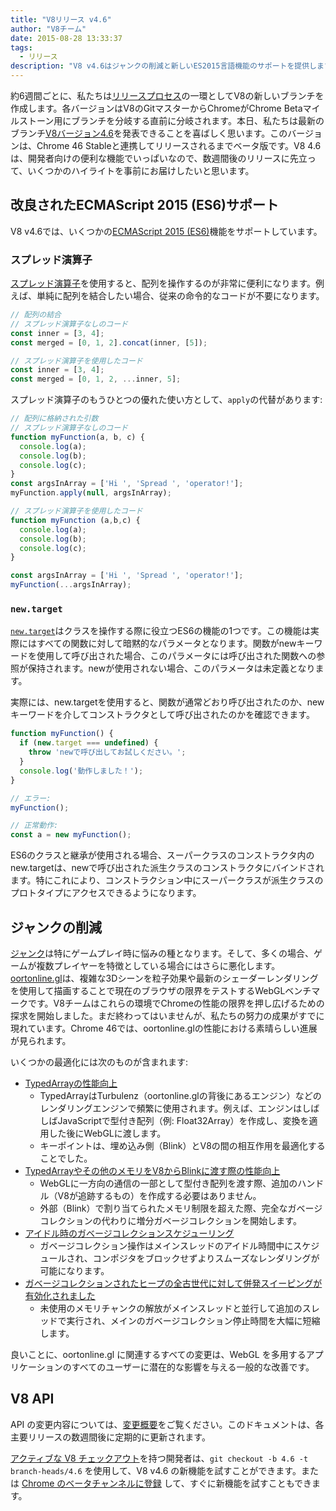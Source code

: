 ```yaml
---
title: "V8リリース v4.6"
author: "V8チーム"
date: 2015-08-28 13:33:37
tags:
  - リリース
description: "V8 v4.6はジャンクの削減と新しいES2015言語機能のサポートを提供します。"
---
```

約6週間ごとに、私たちは[リリースプロセス](https://v8.dev/docs/release-process)の一環としてV8の新しいブランチを作成します。各バージョンはV8のGitマスターからChromeがChrome Betaマイルストーン用にブランチを分岐する直前に分岐されます。本日、私たちは最新のブランチ[V8バージョン4.6](https://chromium.googlesource.com/v8/v8.git/+log/branch-heads/4.6)を発表できることを喜ばしく思います。このバージョンは、Chrome 46 Stableと連携してリリースされるまでベータ版です。V8 4.6は、開発者向けの便利な機能でいっぱいなので、数週間後のリリースに先立って、いくつかのハイライトを事前にお届けしたいと思います。

<!--truncate-->
## 改良されたECMAScript 2015 (ES6)サポート

V8 v4.6では、いくつかの[ECMAScript 2015 (ES6)](https://www.ecma-international.org/ecma-262/6.0/)機能をサポートしています。

### スプレッド演算子

[スプレッド演算子](https://developer.mozilla.org/en-US/docs/Web/JavaScript/Reference/Operators/Spread_operator)を使用すると、配列を操作するのが非常に便利になります。例えば、単純に配列を結合したい場合、従来の命令的なコードが不要になります。

```js
// 配列の結合
// スプレッド演算子なしのコード
const inner = [3, 4];
const merged = [0, 1, 2].concat(inner, [5]);

// スプレッド演算子を使用したコード
const inner = [3, 4];
const merged = [0, 1, 2, ...inner, 5];
```

スプレッド演算子のもうひとつの優れた使い方として、`apply`の代替があります:

```js
// 配列に格納された引数
// スプレッド演算子なしのコード
function myFunction(a, b, c) {
  console.log(a);
  console.log(b);
  console.log(c);
}
const argsInArray = ['Hi ', 'Spread ', 'operator!'];
myFunction.apply(null, argsInArray);

// スプレッド演算子を使用したコード
function myFunction (a,b,c) {
  console.log(a);
  console.log(b);
  console.log(c);
}

const argsInArray = ['Hi ', 'Spread ', 'operator!'];
myFunction(...argsInArray);
```

### `new.target`

[`new.target`](https://developer.mozilla.org/en-US/docs/Web/JavaScript/Reference/Operators/new.target)はクラスを操作する際に役立つES6の機能の1つです。この機能は実際にはすべての関数に対して暗黙的なパラメータとなります。関数がnewキーワードを使用して呼び出された場合、このパラメータには呼び出された関数への参照が保持されます。newが使用されない場合、このパラメータは未定義となります。

実際には、new.targetを使用すると、関数が通常どおり呼び出されたのか、newキーワードを介してコンストラクタとして呼び出されたのかを確認できます。

```js
function myFunction() {
  if (new.target === undefined) {
    throw 'newで呼び出してお試しください。';
  }
  console.log('動作しました！');
}

// エラー:
myFunction();

// 正常動作:
const a = new myFunction();
```

ES6のクラスと継承が使用される場合、スーパークラスのコンストラクタ内のnew.targetは、newで呼び出された派生クラスのコンストラクタにバインドされます。特にこれにより、コンストラクション中にスーパークラスが派生クラスのプロトタイプにアクセスできるようになります。

## ジャンクの削減

[ジャンク](https://en.wiktionary.org/wiki/jank#Noun)は特にゲームプレイ時に悩みの種となります。そして、多くの場合、ゲームが複数プレイヤーを特徴としている場合にはさらに悪化します。[oortonline.gl](http://oortonline.gl/)は、複雑な3Dシーンを粒子効果や最新のシェーダーレンダリングを使用して描画することで現在のブラウザの限界をテストするWebGLベンチマークです。V8チームはこれらの環境でChromeの性能の限界を押し広げるための探求を開始しました。まだ終わってはいませんが、私たちの努力の成果がすでに現れています。Chrome 46では、oortonline.glの性能における素晴らしい進展が見られます。

いくつかの最適化には次のものが含まれます:

- [TypedArrayの性能向上](https://code.google.com/p/v8/issues/detail?id=3996)
    - TypedArrayはTurbulenz（oortonline.glの背後にあるエンジン）などのレンダリングエンジンで頻繁に使用されます。例えば、エンジンはしばしばJavaScriptで型付き配列（例: Float32Array）を作成し、変換を適用した後にWebGLに渡します。
    - キーポイントは、埋め込み側（Blink）とV8の間の相互作用を最適化することでした。
- [TypedArrayやその他のメモリをV8からBlinkに渡す際の性能向上](https://code.google.com/p/chromium/issues/detail?id=515795)
    - WebGLに一方向の通信の一部として型付き配列を渡す際、追加のハンドル（V8が追跡するもの）を作成する必要はありません。
    - 外部（Blink）で割り当てられたメモリ制限を超えた際、完全なガベージコレクションの代わりに増分ガベージコレクションを開始します。
- [アイドル時のガベージコレクションスケジューリング](/blog/free-garbage-collection)
    - ガベージコレクション操作はメインスレッドのアイドル時間中にスケジュールされ、コンポジタをブロックせずよりスムーズなレンダリングが可能になります。
- [ガベージコレクションされたヒープの全古世代に対して併発スイーピングが有効化されました](https://code.google.com/p/chromium/issues/detail?id=507211)
    - 未使用のメモリチャンクの解放がメインスレッドと並行して追加のスレッドで実行され、メインのガベージコレクション停止時間を大幅に短縮します。

良いことに、oortonline.gl に関連するすべての変更は、WebGL を多用するアプリケーションのすべてのユーザーに潜在的な影響を与える一般的な改善です。

## V8 API

API の変更内容については、[変更概要](https://docs.google.com/document/d/1g8JFi8T_oAE_7uAri7Njtig7fKaPDfotU6huOa1alds/edit)をご覧ください。このドキュメントは、各主要リリースの数週間後に定期的に更新されます。

[アクティブな V8 チェックアウト](https://v8.dev/docs/source-code#using-git)を持つ開発者は、`git checkout -b 4.6 -t branch-heads/4.6` を使用して、V8 v4.6 の新機能を試すことができます。または [Chrome のベータチャンネルに登録](https://www.google.com/chrome/browser/beta.html) して、すぐに新機能を試すこともできます。
